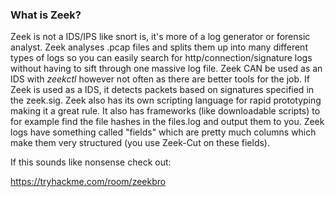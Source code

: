 ### What is Zeek?

Zeek is not a IDS/IPS like snort is, it's more of a log generator or forensic analyst. Zeek analyses .pcap files and splits them up into many different types of logs so you can easily search for http/connection/signature logs without having to sift through one massive log file. Zeek CAN be used as an IDS with *zeekctl* however not often as there are better tools for the job. If Zeek is used as a IDS, it detects packets based on signatures specified in the zeek.sig. Zeek also has its own scripting language for rapid prototyping making it a great rule. It also has frameworks (like downloadable scripts) to for example find the file hashes in the files.log and output them to you. Zeek logs have something called "fields" which are pretty much columns which make them very structured (you use Zeek-Cut on these fields). 

If this sounds like nonsense check out:

https://tryhackme.com/room/zeekbro